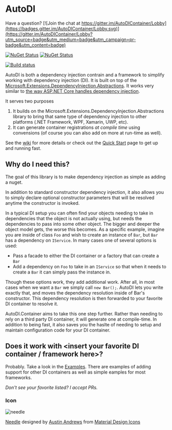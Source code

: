 # AutoDI
Have a question? [![Join the chat at https://gitter.im/AutoDIContainer/Lobby](https://badges.gitter.im/AutoDIContainer/Lobby.svg)](https://gitter.im/AutoDIContainer/Lobby?utm_source=badge&utm_medium=badge&utm_campaign=pr-badge&utm_content=badge)

[![NuGet Status](http://img.shields.io/nuget/v/AutoDI.svg?style=flat&label=AutoDI)](https://www.nuget.org/packages/AutoDI/)
[![NuGet Status](http://img.shields.io/nuget/v/AutoDI.Fody.svg?style=flat&label=AutoDI.Fody)](https://www.nuget.org/packages/AutoDI.Fody/)

[![Build status](https://ci.appveyor.com/api/projects/status/ybmv50xxi3lb086o?svg=true)](https://ci.appveyor.com/project/Keboo/autodi)


AutoDI is both a dependency injection contrain and a framework to simplify working with dependency injection (DI). It is built on top of the [Microsoft.Extensions.DependencyInjection.Abstractions](https://www.nuget.org/packages/Microsoft.Extensions.DependencyInjection.Abstractions/). It works very similar to [the way ASP.NET Core handles dependency injection](https://docs.microsoft.com/en-us/aspnet/core/fundamentals/dependency-injection).

It serves two purposes
1. It builds on the Microsoft.Extensions.DependencyInjection.Abstractions library to bring that same type of dependency injection to other platforms (.NET Framework, WPF, Xamarin, UWP, etc). 
2. It can generate container registrations _at compile time_ using convensions (of course you can also add on more at run-time as well).

See the [wiki](https://github.com/Keboo/AutoDI/wiki) for more details or check out the [Quick Start](https://github.com/Keboo/AutoDI/wiki/Quick-Start) page to get up and running fast.


## Why do I need this?

The goal of this library is to make dependency injection as simple as adding a nuget. 

In addition to standard constructor dependency injection, it also allows you to simply declare optional constructor parameters that will be resolved anytime the constructor is invoked.

In a typical DI setup you can often find your objects needing to take in dependencies that the object is not actually using, but needs the dependencies to pass into some other object. The bigger and deeper the object model gets, the worse this becomes. 
As a specific example, imagine you are inside of class `Foo` and wish to create an instance of `Bar`, but `Bar` has a dependency on `IService`. 
In many cases one of several options is used:
* Pass a facade to either the DI container or a factory that can create a `Bar`
* Add a dependency on `Foo` to take in an `IService` so that when it needs to create a `Bar` it can simply pass the instance in.

Though these options work, they add additional work. After all, in most cases when we want a `Bar` we simply call `new Bar();`. AutoDI lets you write exactly that, and moves the dependency resolution inside of Bar's constructor.
This dependency resolution is then forwarded to your favorite DI container to resolve it.

AutoDI.Container aims to take this one step further. Rather than needing to rely on a third party DI container, it will generate one at compile-time. In addition to being fast, it also saves you the haslte of needing to setup and maintain configuration code for your DI container.


## Does it work with <insert your favorite DI container / framework here>?
Probably. 
Take a look in the [Examples](https://github.com/Keboo/AutoDI/tree/master/Examples). There are examples of adding support for other DI containers as well as simple eamples for most frameworks.

*Don't see your favorite listed? I accept PRs.*

### Icon
![needle](https://raw.github.com/Keboo/AutoDI/master/Icons/needle.png)

[Needle](https://materialdesignicons.com/icon/needle) designed by [Austin Andrews](https://thenounproject.com/prosymbols/) from [Material Design Icons](https://materialdesignicons.com/)
